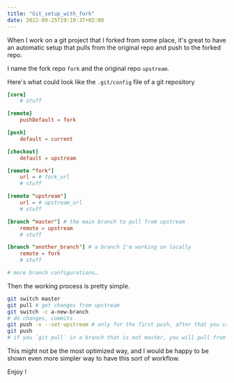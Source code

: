 ```yaml
---
title: "Git_setup_with_fork"
date: 2022-09-25T19:19:37+02:00
---
```


When I work on a git project that I forked from some place, it's great to have an automatic setup that pulls from the original repo and push to the forked repo.

I name the fork repo `fork` and the original repo `upstream`.

Here's what could look like the `.git/config` file of a git repository

```toml
[core]
    # stuff

[remote]
    pushDefault = fork

[push]
    default = current

[checkout]
    default = upstream

[remote "fork"]
    url = # fork_url
    # stuff

[remote "upstream"]
    url = # upstream_url
    # stuff

[branch "master"] # the main branch to pull from upstream
    remote = upstream
    # stuff

[branch "another_branch"] # a branch I'm working on locally
    remote = fork
    # stuff

# more branch configurations…
```

Then the working process is pretty simple.

```bash
git switch master
git pull # get changes from upstream
git switch -c a-new-branch
# do changes, commits
git push -v --set-upstream # only for the first push, after that you can do
git push
# if you `git pull` in a branch that is not master, you will pull from the forked !
```

This might not be the most optimized way, and I would be happy to be shown even more simpler way to have this sort of workflow.

Enjoy !
